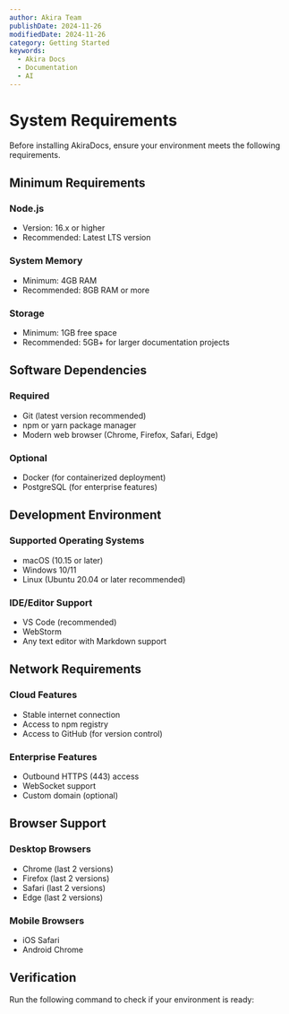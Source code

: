 ```yaml
---
author: Akira Team
publishDate: 2024-11-26
modifiedDate: 2024-11-26
category: Getting Started
keywords:
  - Akira Docs
  - Documentation
  - AI
---
```


# System Requirements

Before installing AkiraDocs, ensure your environment meets the following requirements.

## Minimum Requirements

### Node.js
- Version: 16.x or higher
- Recommended: Latest LTS version

### System Memory
- Minimum: 4GB RAM
- Recommended: 8GB RAM or more

### Storage
- Minimum: 1GB free space
- Recommended: 5GB+ for larger documentation projects

## Software Dependencies

### Required
- Git (latest version recommended)
- npm or yarn package manager
- Modern web browser (Chrome, Firefox, Safari, Edge)

### Optional
- Docker (for containerized deployment)
- PostgreSQL (for enterprise features)

## Development Environment

### Supported Operating Systems
- macOS (10.15 or later)
- Windows 10/11
- Linux (Ubuntu 20.04 or later recommended)

### IDE/Editor Support
- VS Code (recommended)
- WebStorm
- Any text editor with Markdown support

## Network Requirements

### Cloud Features
- Stable internet connection
- Access to npm registry
- Access to GitHub (for version control)

### Enterprise Features
- Outbound HTTPS (443) access
- WebSocket support
- Custom domain (optional)

## Browser Support

### Desktop Browsers
- Chrome (last 2 versions)
- Firefox (last 2 versions)
- Safari (last 2 versions)
- Edge (last 2 versions)

### Mobile Browsers
- iOS Safari
- Android Chrome

## Verification

Run the following command to check if your environment is ready:
